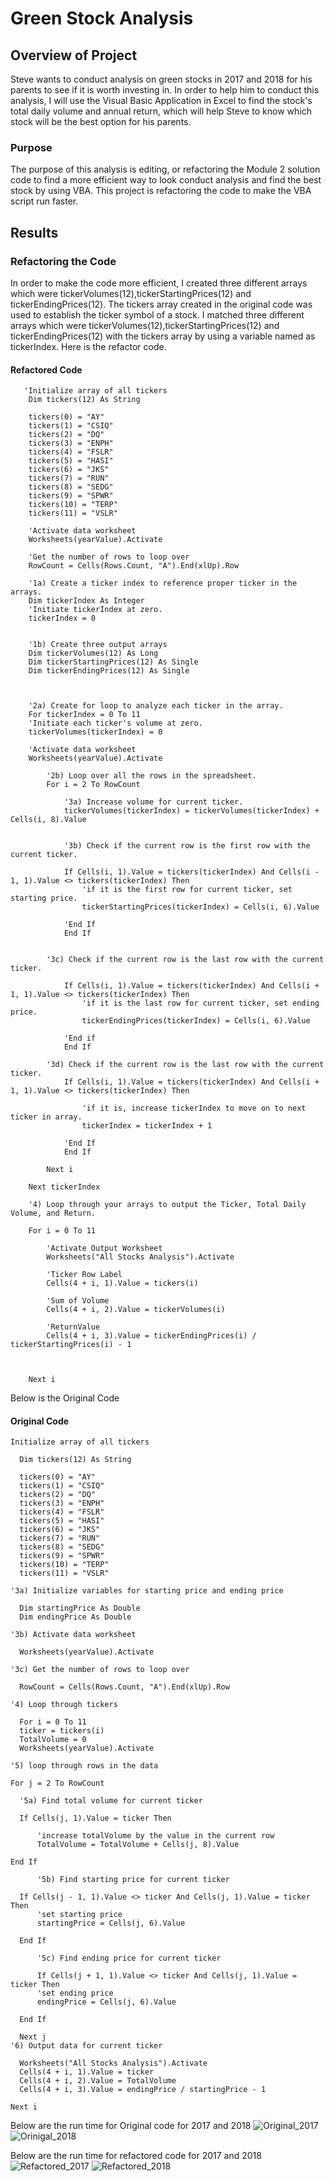 # Green Stock Analysis

## Overview of Project

Steve wants to conduct analysis on green stocks in 2017 and 2018 for his parents to see if it is worth investing in. In order to help him to conduct this analysis, I will use the Visual Basic Application in Excel to find the stock's total daily volume and annual return, which will help Steve to know which stock will be the best option for his parents.

### Purpose

The purpose of this analysis is editing, or refactoring the Module 2 solution code to find a more efficient way to look conduct analysis and find the best stock by using VBA. This project is refactoring the code to make the VBA script run faster.


## Results

### Refactoring the Code
In order to make the code more efficient, I created three different arrays which were tickerVolumes(12),tickerStartingPrices(12) and tickerEndingPrices(12). The tickers array created in the original code was used to establish the ticker symbol of a stock. I matched three different arrays which were tickerVolumes(12),tickerStartingPrices(12) and tickerEndingPrices(12) with the tickers array by using a variable named as tickerIndex. Here is the refactor code.

#### Refactored Code

```
   'Initialize array of all tickers
    Dim tickers(12) As String

    tickers(0) = "AY"
    tickers(1) = "CSIQ"
    tickers(2) = "DQ"
    tickers(3) = "ENPH"
    tickers(4) = "FSLR"
    tickers(5) = "HASI"
    tickers(6) = "JKS"
    tickers(7) = "RUN"
    tickers(8) = "SEDG"
    tickers(9) = "SPWR"
    tickers(10) = "TERP"
    tickers(11) = "VSLR"

    'Activate data worksheet
    Worksheets(yearValue).Activate

    'Get the number of rows to loop over
    RowCount = Cells(Rows.Count, "A").End(xlUp).Row

    '1a) Create a ticker index to reference proper ticker in the arrays.
    Dim tickerIndex As Integer
    'Initiate tickerIndex at zero.
    tickerIndex = 0


    '1b) Create three output arrays
    Dim tickerVolumes(12) As Long
    Dim tickerStartingPrices(12) As Single
    Dim tickerEndingPrices(12) As Single



    '2a) Create for loop to analyze each ticker in the array.
    For tickerIndex = 0 To 11
    'Initiate each ticker's volume at zero.
    tickerVolumes(tickerIndex) = 0

    'Activate data worksheet
    Worksheets(yearValue).Activate

        '2b) Loop over all the rows in the spreadsheet.
        For i = 2 To RowCount

            '3a) Increase volume for current ticker.
            tickerVolumes(tickerIndex) = tickerVolumes(tickerIndex) + Cells(i, 8).Value


            '3b) Check if the current row is the first row with the current ticker.

            If Cells(i, 1).Value = tickers(tickerIndex) And Cells(i - 1, 1).Value <> tickers(tickerIndex) Then
                'if it is the first row for current ticker, set starting price.
                tickerStartingPrices(tickerIndex) = Cells(i, 6).Value

            'End If
            End If


        '3c) Check if the current row is the last row with the current ticker.

            If Cells(i, 1).Value = tickers(tickerIndex) And Cells(i + 1, 1).Value <> tickers(tickerIndex) Then
                'if it is the last row for current ticker, set ending price.
                tickerEndingPrices(tickerIndex) = Cells(i, 6).Value

            'End if
            End If

        '3d) Check if the current row is the last row with the current ticker.
            If Cells(i, 1).Value = tickers(tickerIndex) And Cells(i + 1, 1).Value <> tickers(tickerIndex) Then

                'if it is, increase tickerIndex to move on to next ticker in array.
                tickerIndex = tickerIndex + 1

            'End If
            End If

        Next i

    Next tickerIndex

    '4) Loop through your arrays to output the Ticker, Total Daily Volume, and Return.

    For i = 0 To 11

        'Activate Output Worksheet
        Worksheets("All Stocks Analysis").Activate

        'Ticker Row Label
        Cells(4 + i, 1).Value = tickers(i)

        'Sum of Volume
        Cells(4 + i, 2).Value = tickerVolumes(i)

        'ReturnValue
        Cells(4 + i, 3).Value = tickerEndingPrices(i) / tickerStartingPrices(i) - 1



    Next i

```

  Below is the Original Code
#### Original Code
  ```
  Initialize array of all tickers

    Dim tickers(12) As String

    tickers(0) = "AY"
    tickers(1) = "CSIQ"
    tickers(2) = "DQ"
    tickers(3) = "ENPH"
    tickers(4) = "FSLR"
    tickers(5) = "HASI"
    tickers(6) = "JKS"
    tickers(7) = "RUN"
    tickers(8) = "SEDG"
    tickers(9) = "SPWR"
    tickers(10) = "TERP"
    tickers(11) = "VSLR"

'3a) Initialize variables for starting price and ending price

    Dim startingPrice As Double
    Dim endingPrice As Double

'3b) Activate data worksheet

    Worksheets(yearValue).Activate

'3c) Get the number of rows to loop over

    RowCount = Cells(Rows.Count, "A").End(xlUp).Row

'4) Loop through tickers

    For i = 0 To 11
    ticker = tickers(i)
    TotalVolume = 0
    Worksheets(yearValue).Activate

'5) loop through rows in the data

For j = 2 To RowCount

    '5a) Find total volume for current ticker

    If Cells(j, 1).Value = ticker Then

        'increase totalVolume by the value in the current row
        TotalVolume = TotalVolume + Cells(j, 8).Value

End If

        '5b) Find starting price for current ticker

    If Cells(j - 1, 1).Value <> ticker And Cells(j, 1).Value = ticker Then
        'set starting price
        startingPrice = Cells(j, 6).Value

    End If

        '5c) Find ending price for current ticker

        If Cells(j + 1, 1).Value <> ticker And Cells(j, 1).Value = ticker Then
        'set ending price
        endingPrice = Cells(j, 6).Value

    End If

    Next j
'6) Output data for current ticker

    Worksheets("All Stocks Analysis").Activate
    Cells(4 + i, 1).Value = ticker
    Cells(4 + i, 2).Value = TotalVolume
    Cells(4 + i, 3).Value = endingPrice / startingPrice - 1

 Next i
  ```

Below are the run time for Original code for 2017 and 2018
![Original_2017](https://github.com/ningci0723/Green_Stock_Analysis/blob/main/Original_2017.png)
![Orinigal_2018](https://github.com/ningci0723/Green_Stock_Analysis/blob/main/Original_2018.png)

Below are the run time for refactored code for 2017 and 2018
![Refactored_2017](https://github.com/ningci0723/Green_Stock_Analysis/blob/main/VBA_Challenge_2017.png)
![Refactored_2018](https://github.com/ningci0723/Green_Stock_Analysis/blob/main/VBA_Challenge_2018.png)
